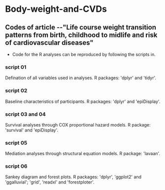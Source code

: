 # Body-weight-and-CVDs
## Codes of article --"Life course weight transition patterns from birth, childhood to midlife and risk of cardiovascular diseases"

* Code for the R analyses can be reproduced by following the scripts in.

### script 01
Defination of all variables used in analyses.
R packages: 'dplyr' and 'tidyr'.

### script 02
Baseline characteristics of participants.
R packages: 'dplyr' and 'epiDisplay'.

### script 03 and 04
Survival analyses through COX proportional hazard models.
R package: 'survival' and 'epiDisplay'.

### script 05
Mediation analyses through structural equation models.
R package: 'lavaan'.

### script 06
Sankey diagram and forest plots.
R packages: 'dplyr', 'ggplot2' and 'ggalluvial'; 'grid', 'readxl' and 'forestploter'.
